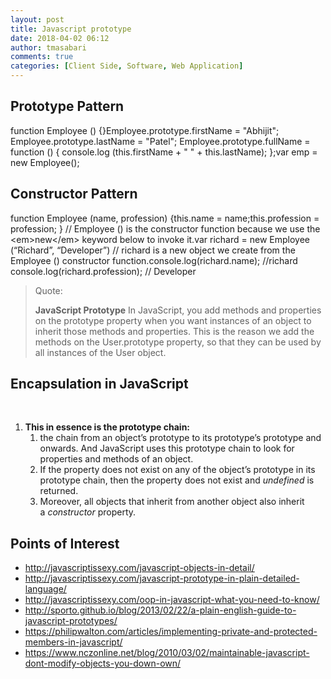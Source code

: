```yaml
---
layout: post
title: Javascript prototype
date: 2018-04-02 06:12
author: tmasabari
comments: true
categories: [Client Side, Software, Web Application]
---
```

<h2>Prototype Pattern</h2>
function Employee () {}
​Employee.prototype.firstName = "Abhijit";
Employee.prototype.lastName = "Patel";
Employee.prototype.fullName = function () {
console.log (this.firstName + " " + this.lastName);
};
​
​var emp = new Employee();
<h2>Constructor Pattern</h2>
function Employee (name, profession) {
​this.name = name;
​this.profession = profession;
} // Employee () is the constructor function because we use the &lt;em&gt;new&lt;/em&gt; keyword below to invoke it.​
​
​var richard = new Employee (“Richard”, “Developer”) // richard is a new object we create from the Employee () constructor function.​
​
console.log(richard.name); //richard​
console.log(richard.profession); // Developer
<blockquote>Quote:

<strong>JavaScript Prototype</strong>
In JavaScript, you add methods and properties on the prototype property when you want instances of an object to inherit those methods and properties. This is the reason we add the methods on the User.prototype property, so that they can be used by all instances of the User object.</blockquote>
<h2>Encapsulation in JavaScript</h2>
&nbsp;
<ol>
 	<li><strong>This in essence is the prototype chain:</strong>
<ol>
 	<li>the chain from an object’s prototype to its prototype’s prototype and onwards. And JavaScript uses this prototype chain to look for properties and methods of an object.</li>
 	<li>If the property does not exist on any of the object’s prototype in its prototype chain, then the property does not exist and <em>undefined</em> is returned.</li>
 	<li>Moreover, all objects that inherit from another object also inherit a <em>constructor</em> property.</li>
</ol>
</li>
</ol>
<h2>Points of Interest</h2>
<ul>
 	<li><a href="http://javascriptissexy.com/javascript-objects-in-detail/">http://javascriptissexy.com/javascript-objects-in-detail/</a></li>
 	<li><a href="http://javascriptissexy.com/javascript-prototype-in-plain-detailed-language/">http://javascriptissexy.com/javascript-prototype-in-plain-detailed-language/</a></li>
 	<li><a href="http://javascriptissexy.com/oop-in-javascript-what-you-need-to-know/">http://javascriptissexy.com/oop-in-javascript-what-you-need-to-know/</a></li>
 	<li><a href="http://sporto.github.io/blog/2013/02/22/a-plain-english-guide-to-javascript-prototypes/">http://sporto.github.io/blog/2013/02/22/a-plain-english-guide-to-javascript-prototypes/</a></li>
 	<li><a href="https://philipwalton.com/articles/implementing-private-and-protected-members-in-javascript/">https://philipwalton.com/articles/implementing-private-and-protected-members-in-javascript/</a></li>
 	<li><a href="https://www.nczonline.net/blog/2010/03/02/maintainable-javascript-dont-modify-objects-you-down-own/">https://www.nczonline.net/blog/2010/03/02/maintainable-javascript-dont-modify-objects-you-down-own/</a></li>
</ul>
